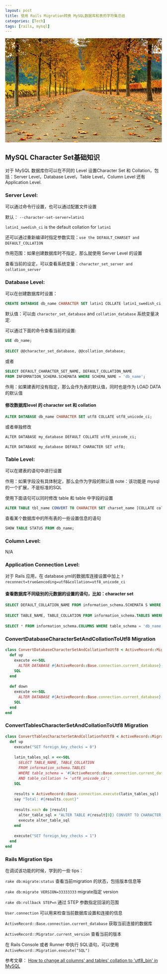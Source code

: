 ```yaml
---
layout: post
title: 使用 Rails Migration转换 MySQL数据库和表的字符集总结
categories: [Tech]
tags: [rails, mysql]
---
```


![](/images/Bing_712.JPG)

## MySQL Character Set基础知识

对于 MySQL 数据库你可以在不同的 Level 设置Character Set 和 Collation，包括：Server Level，Database Level，Table Level，Column Level 还有 Application Level.

### Server Level:

可以通过命令行设置，也可以通过配置文件设置

默认： `--character-set-server=latin1`

`latin1_swedish_ci` is the default collation for `latin1`

还可以通过重新编译时指定参数实现：`use the DEFAULT_CHARSET and DEFAULT_COLLATION`

作用范围：如果创建数据库时不指定，那么就使用 Server Level 的设置

查看当前的设定，可以查看系统变量：`character_set_server and collation_server`


### Database Level:

可以在创建数据库时设置：

```sql
CREATE DATABASE db_name CHARACTER SET latin1 COLLATE latin1_swedish_ci;
```

默认值：可以由 `character_set_database` and `collation_database` 系统变量决定.

可以通过下面的命令查看当前的设置:

```sql
USE db_name;

SELECT @@character_set_database, @@collation_database;
```

或者

```sql
SELECT DEFAULT_CHARACTER_SET_NAME, DEFAULT_COLLATION_NAME
FROM INFORMATION_SCHEMA.SCHEMATA WHERE SCHEMA_NAME = 'db_name';
```

作用：如果建表时没有指定，那么会作为表的默认值，同时也是作为 LOAD DATA 的默认值

#### 修改数据库level 的 character set 和 collation

```sql
ALTER DATABASE db_name CHARACTER SET utf8 COLLATE utf8_unicode_ci;
```

或者单独修改

```
ALTER DATABASE my_database DEFAULT COLLATE utf8_unicode_ci;

ALTER DATABASE my_database DEFAULT CHARACTER SET utf8;
```

### Table Level:

可以在建表的语句中进行设置

作用：如果字段没有具体制定，那么会作为字段的默认值
note：该功能是 mysql 的一个扩展，不是标准的SQL

使用下面语句可以同时修改 table 和 table 中字段的设置

```sql
ALTER TABLE tbl_name CONVERT TO CHARACTER SET charset_name [COLLATE collation_name];
```

查看某个数据库中的所有表的一些设置信息的语句

```sql
SHOW TABLE STATUS FROM db_name;
```


### Column Level:

N/A

### Application Connection Level:

对于 Rails 应用，在 database.yml的数据库连接设置中加上 `?reconnect=true&encoding=utf8&collation=utf8_unicode_ci`

#### 查看数据库不同级别的元数据的设置的语句，比如：character set

```sql
SELECT DEFAULT_COLLATION_NAME FROM information_schema.SCHEMATA S WHERE schema_name = 'db_name' AND DEFAULT_COLLATION_NAME != 'utf8_unicode_ci';

SELECT TABLE_NAME, TABLE_COLLATION FROM information_schema.TABLES WHERE table_schema = 'db_name' AND table_collation != 'utf8_unicode_ci';

SELECT * FROM information_schema.COLUMNS WHERE table_schema = 'db_name' AND collation_name != 'utf8_unicode_ci';

```

### ConvertDatabaseCharacterSetAndCollationToUtf8 Migration
```ruby
class ConvertDatabaseCharacterSetAndCollationToUtf8 < ActiveRecord::Migration
  def up
    execute <<~SQL
      ALTER DATABASE #{ActiveRecord::Base.connection.current_database} CHARACTER SET utf8 COLLATE utf8_unicode_ci;
    SQL
  end

  def down
    execute <<~SQL
      ALTER DATABASE #{ActiveRecord::Base.connection.current_database} CHARACTER SET latin1 COLLATE latin1_swedish_ci;
    SQL
  end
end
```

### ConvertTablesCharacterSetAndCollationToUtf8 Migration
```ruby
class ConvertTablesCharacterSetAndCollationToUtf8 < ActiveRecord::Migration
  def up
    execute("SET foreign_key_checks = 0")

    latin_tables_sql = <<~SQL
      SELECT TABLE_NAME, TABLE_COLLATION
      FROM information_schema.TABLES
      WHERE table_schema = '#{ActiveRecord::Base.connection.current_database}'
      AND table_collation != 'utf8_unicode_ci';
    SQL

    results = ActiveRecord::Base.connection.execute(latin_tables_sql)
    say "Total: #{results.count}"

    results.each do |result|
      alter_table_sql = "ALTER TABLE #{result[0]} CONVERT TO CHARACTER SET utf8 COLLATE utf8_unicode_ci;"
      execute alter_table_sql
    end

    execute("SET foreign_key_checks = 1")
  end
end
```


### Rails Migration tips
在调试该功能的时候，学到的一些 tips：

`rake db:migrate:status`  查看当前migration 的状态，包括版本信息等

`rake db:migrate VERSION=33333333` migrate指定 version

`rake db:rollback STEP=n` 通过 STEP 参数指定回滚的范围

`User.connection` 可以用来检查当前数据库设置和连接的信息

`ActiveRecord::Base.connection.current_database` 获取当前连接的数据库

 `ActiveRecord::Migrator.current_version`  查看当前的版本

在 Rails Console 或者 Runner 中执行 SQL语句，可以使用 `ActiveRecord::Migration.execute("SQL")`

参考文章：
  [How to change all columns' and tables' collation to 'utf8_bin' in MySQL](https://confluence.atlassian.com/jirakb/how-to-change-all-columns-and-tables-collation-to-utf8_bin-in-mysql-601456761.html)
